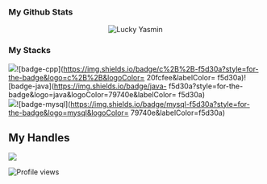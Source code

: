 ### My Github Stats
<p align="center"> <img src="https://github-readme-stats.vercel.app/api?username=LUCKYYASMIN&show_icons=true&count_private=true&theme=dark" alt="Lucky Yasmin" />

### My Stacks
<img src="https://img.shields.io/badge/Languages-f5d30a5?style=for-the-badge&logo=plex&logoColor=FFFFFF">![badge-cpp](https://img.shields.io/badge/c%2B%2B-f5d30a?style=for-the-badge&logo=c%2B%2B&logoColor= 20fcfee&labelColor= f5d30a)![badge-java](https://img.shields.io/badge/java- f5d30a?style=for-the-badge&logo=java&logoColor=79740e&labelColor= f5d30a) <br/>
<img src="https://img.shields.io/badge/Database-f5d30a?style=for-the-badge&logo=Redis&logoColor=FFFFFF">![badge-mysql](https://img.shields.io/badge/mysql-f5d30a?style=for-the-badge&logo=mysql&logoColor= 79740e&labelColor=f5d30a)

## My Handles

 [<img src="https://img.shields.io/badge/LUCKYYASMIN- f5d30a?style=for-the-badge&logo=github&logoColor= 20fcfee">](https://profile-summary-for-github.com/user/LUCKYYASMIN) 
 
 
![Profile views](https://gpvc.arturio.dev/LUCKYYASMIN)
